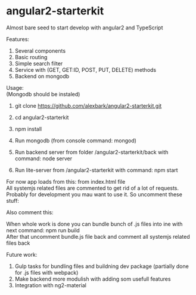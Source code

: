 # angular2-starterkit

Almost bare seed to start develop with angular2 and TypeScript

Features:  
1. Several components  
2. Basic routing  
3. Simple search filter  
4. Service with (GET, GET:ID, POST, PUT, DELETE) methods  
5. Backend on mongodb  

Usage:  
(Mongodb should be instaled)  
1. git clone  https://github.com/alexbark/angular2-starterkit.git  
2. cd angular2-starterkit  
3. npm install  

4. Run mongodb (from console command: mongod)   
5. Run backend server from folder /angular2-starterkit/back with command:  node server  
6. Run lite-server from /angular2-starterkit with command: npm start  

For now app loads from this: <script src="./dist/bundle.js"></script> from index.html file  
All systemjs related files are commented to get rid of a lot of requests. Probably for development you mau want to use it. So uncomment these stuff:    
<!--<script src="node_modules/systemjs/dist/system.src.js"></script>-->    
 <!--<script src="systemjs.config.js"></script>
    <script>
      System.import('app').catch(function(err){ console.error(err); });
 </script>-->  
 
 Also comment this:    
 <script src="./dist/bundle.js"></script>  
 
 When whole work is done you can bundle bunch of .js files into ine with next command: npm run build  
 After that uncomment bundle.js file back and comment all systemjs related files back


Future work:  

1. Gulp tasks for bundling files and buildning dev package (partially done for .js files with webpack)  
2. Make backend more modulish with adding som usefull features  
3. Integration with ng2-material  
